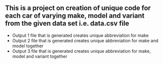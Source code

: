## This is a project on creation of unique code for each car of varying make, model and variant from the given data set i.e. data.csv file

- Output 1 file that is generated creates unique abbreviation for make
- Output 2 file that is generated creates unique abbreviation for make and model together
- Output 3 file that is generated creates unique abbreviation for make, model and variant together
